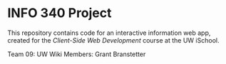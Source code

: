 # INFO 340 Project

This repository contains code for an interactive information web app, created for the _Client-Side Web Development_ course at the UW iSchool.

Team 09: UW Wiki 
Members: Grant Branstetter